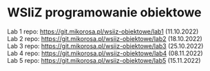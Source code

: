 # WSIiZ programowanie obiektowe

Lab 1 repo: https://git.mikorosa.pl/wsiiz-obiektowe/lab1 (11.10.2022)\
Lab 2 repo: https://git.mikorosa.pl/wsiiz-obiektowe/lab2 (18.10.2022)\
Lab 3 repo: https://git.mikorosa.pl/wsiiz-obiektowe/lab3 (25.10.2022)\
Lab 4 repo: https://git.mikorosa.pl/wsiiz-obiektowe/lab4 (08.11.2022)\
Lab 5 repo: https://git.mikorosa.pl/wsiiz-obiektowe/lab5 (15.11.2022)
